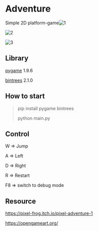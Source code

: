 # Adventure

Simple 2D platform-game![1](https://github.com/LucaXiang/Adventure/blob/master/image/1.png)

![2](https://github.com/LucaXiang/Adventure/blob/master/image/2.png)

![3](https://github.com/LucaXiang/Adventure/blob/master/image/3.png)

## Library

[pygame](https://pypi.org/project/pygame/) 1.9.6

[bintrees](https://pypi.org/project/bintrees/) 2.1.0

## How to start

>pip install pygame bintrees
>
>python main.py

## Control

W => Jump

A => Left

D => Right

R => Restart

F8 => switch to debug mode

## Resource

https://pixel-frog.itch.io/pixel-adventure-1

https://opengameart.org/
